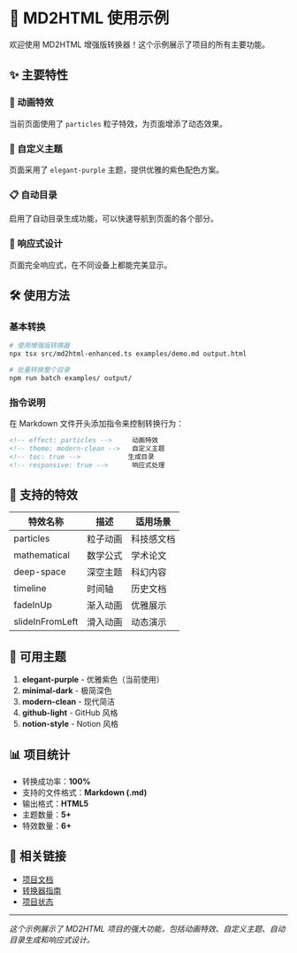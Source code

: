 # 🚀 MD2HTML 使用示例

<!-- effect: particles -->
<!-- theme: elegant-purple -->
<!-- toc: true -->
<!-- responsive: true -->

欢迎使用 MD2HTML 增强版转换器！这个示例展示了项目的所有主要功能。

## ✨ 主要特性

### 🎨 动画特效
当前页面使用了 `particles` 粒子特效，为页面增添了动态效果。

### 🎯 自定义主题
页面采用了 `elegant-purple` 主题，提供优雅的紫色配色方案。

### 📋 自动目录
启用了自动目录生成功能，可以快速导航到页面的各个部分。

### 📱 响应式设计
页面完全响应式，在不同设备上都能完美显示。

## 🛠️ 使用方法

### 基本转换
```bash
# 使用增强版转换器
npx tsx src/md2html-enhanced.ts examples/demo.md output.html

# 批量转换整个目录
npm run batch examples/ output/
```

### 指令说明
在 Markdown 文件开头添加指令来控制转换行为：

```markdown
<!-- effect: particles -->     动画特效
<!-- theme: modern-clean -->   自定义主题  
<!-- toc: true -->            生成目录
<!-- responsive: true -->      响应式处理
```

## 🎪 支持的特效

| 特效名称 | 描述 | 适用场景 |
|---------|------|----------|
| particles | 粒子动画 | 科技感文档 |
| mathematical | 数学公式 | 学术论文 |
| deep-space | 深空主题 | 科幻内容 |
| timeline | 时间轴 | 历史文档 |
| fadeInUp | 渐入动画 | 优雅展示 |
| slideInFromLeft | 滑入动画 | 动态演示 |

## 🎨 可用主题

1. **elegant-purple** - 优雅紫色（当前使用）
2. **minimal-dark** - 极简深色
3. **modern-clean** - 现代简洁
4. **github-light** - GitHub 风格
5. **notion-style** - Notion 风格

## 📊 项目统计

- 转换成功率：**100%**
- 支持的文件格式：**Markdown (.md)**
- 输出格式：**HTML5**
- 主题数量：**5+**
- 特效数量：**6+**

## 🔗 相关链接

- [项目文档](./docs/QUICK-START.md)
- [转换器指南](./docs/CONVERTER-GUIDE.md)
- [项目状态](./PROJECT-STATUS.md)

---

*这个示例展示了 MD2HTML 项目的强大功能，包括动画特效、自定义主题、自动目录生成和响应式设计。*
